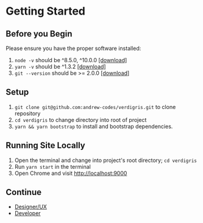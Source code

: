 # Getting Started

## Before you Begin

Please ensure you have the proper software installed:

1. `node -v` should be ^8.5.0, ^10.0.0  [[download]](https://nodejs.org/en/)
2. `yarn -v` should be ^1.3.2 [[download]](https://yarnpkg.com/lang/en/docs/install/)
3. `git --version` should be >= 2.0.0 [[download]](https://git-scm.com/downloads)

## Setup

1. `git clone git@github.com:andrew-codes/verdigris.git` to clone repository
2. `cd verdigris` to change directory into root of project
3. `yarn && yarn bootstrap` to install and bootstrap dependencies.

## Running Site Locally

1. Open the terminal and change into project's root directory; `cd verdigris`
2. Run `yarn start` in the terminal
3. Open Chrome and visit [http://localhost:9000](http://localhost:9000)

## Continue

- [Designer/UX](./designers)
- [Developer](./developers)
